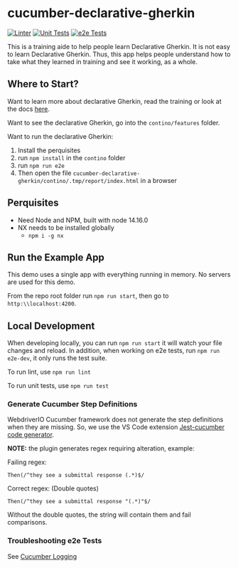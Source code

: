 # cucumber-declarative-gherkin

[![Linter](https://github.com/contino/cucumber-declarative-gherkin/actions/workflows/linter.yml/badge.svg)](https://github.com/contino/cucumber-declarative-gherkin/actions/workflows/linter.yml)
[![Unit Tests](https://github.com/contino/cucumber-declarative-gherkin/actions/workflows/unit-tests.yml/badge.svg)](https://github.com/contino/cucumber-declarative-gherkin/actions/workflows/unit-tests.yml)
[![e2e Tests](https://github.com/contino/cucumber-declarative-gherkin/actions/workflows/e2e-test.yml/badge.svg)](https://github.com/contino/cucumber-declarative-gherkin/actions/workflows/e2e-test.yml)

This is a training aide to help people learn Declarative Gherkin.  It is not
easy to learn Declarative Gherkin.  Thus, this app helps people understand how
to take what they learned in training and see it working, as a whole.

## Where to Start?

Want to learn more about declarative Gherkin, read the training or
look at the docs [here](./docs/declarative-gherkin.md).

Want to see the declarative Gherkin, go into the `contino/features`
folder.

Want to run the declarative Gherkin:

1. Install the perquisites
1. run `npm install` in the `contino` folder
1. run `npm run e2e`
1. Then open the file
    `cucumber-declarative-gherkin/contino/.tmp/report/index.html` in a browser

## Perquisites

- Need Node and NPM, built with node 14.16.0
- NX needs to be installed globally
  - `npm i -g nx`

## Run the Example App

This demo uses a single app with everything running in memory.  No servers are
used for this demo.

From the repo root folder run `npm run start`, then go to `http:\\localhost:4200`.

## Local Development

When developing locally, you can run `npm run start` it will watch your file
changes and reload.  In addition, when working on e2e tests, run
`npm run e2e-dev`, it only runs the test suite.

To run lint, use `npm run lint`

To run unit tests, use `npm run test`

### Generate Cucumber Step Definitions

WebdriverIO Cucumber framework does not generate the step definitions when
they are missing.  So, we use the VS Code extension
[Jest-cucumber code generator](https://marketplace.visualstudio.com/items?itemName=Piotr-Porzuczek.jest-cucumber-code-generator-extension).  

**NOTE:** the plugin generates regex requiring alteration, example:

Failing regex:

```gehrkin
Then(/^they see a submittal response (.*)$/
```

Correct regex: (Double quotes)

```gehrkin
Then(/^they see a submittal response "(.*)"$/
```

Without the double quotes, the string will contain them and fail comparisons.

### Troubleshooting e2e Tests

See [Cucumber Logging](./docs/cucumber-logging.md)
